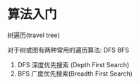 # 算法入门

树遍历(travel tree)

对于树或图有两种常用的遍历算法: DFS BFS

1. DFS 深度优先搜索 (Depth First Search)
2. BFS 广度优先搜索(Breadth First Search)